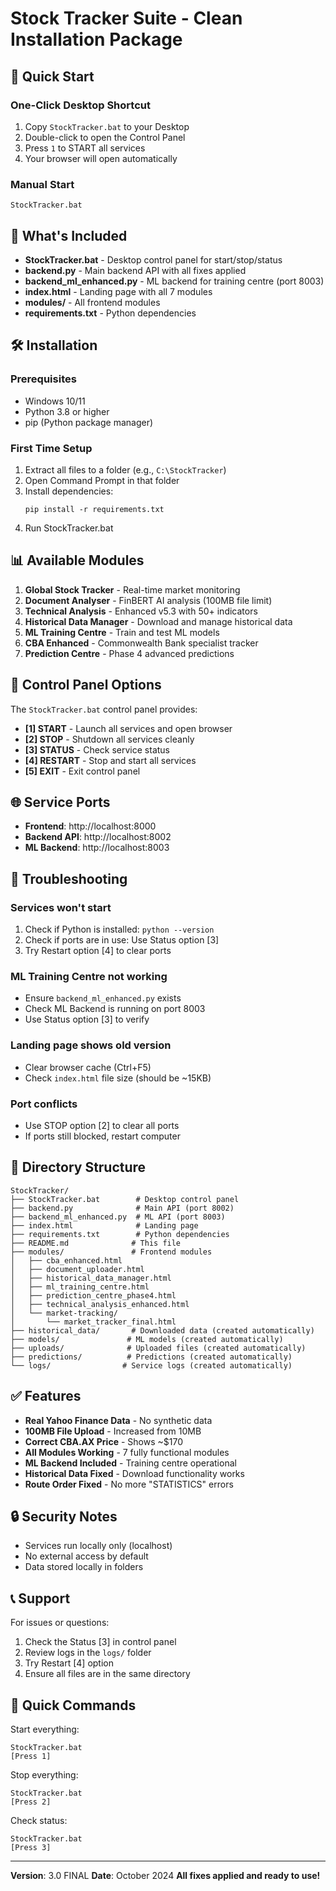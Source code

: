 # Stock Tracker Suite - Clean Installation Package

## 🚀 Quick Start

### One-Click Desktop Shortcut
1. Copy `StockTracker.bat` to your Desktop
2. Double-click to open the Control Panel
3. Press `1` to START all services
4. Your browser will open automatically

### Manual Start
```batch
StockTracker.bat
```

## 📁 What's Included

- **StockTracker.bat** - Desktop control panel for start/stop/status
- **backend.py** - Main backend API with all fixes applied
- **backend_ml_enhanced.py** - ML backend for training centre (port 8003)
- **index.html** - Landing page with all 7 modules
- **modules/** - All frontend modules
- **requirements.txt** - Python dependencies

## 🛠️ Installation

### Prerequisites
- Windows 10/11
- Python 3.8 or higher
- pip (Python package manager)

### First Time Setup
1. Extract all files to a folder (e.g., `C:\StockTracker`)
2. Open Command Prompt in that folder
3. Install dependencies:
   ```batch
   pip install -r requirements.txt
   ```
4. Run StockTracker.bat

## 📊 Available Modules

1. **Global Stock Tracker** - Real-time market monitoring
2. **Document Analyser** - FinBERT AI analysis (100MB file limit)
3. **Technical Analysis** - Enhanced v5.3 with 50+ indicators
4. **Historical Data Manager** - Download and manage historical data
5. **ML Training Centre** - Train and test ML models
6. **CBA Enhanced** - Commonwealth Bank specialist tracker
7. **Prediction Centre** - Phase 4 advanced predictions

## 🔧 Control Panel Options

The `StockTracker.bat` control panel provides:

- **[1] START** - Launch all services and open browser
- **[2] STOP** - Shutdown all services cleanly
- **[3] STATUS** - Check service status
- **[4] RESTART** - Stop and start all services
- **[5] EXIT** - Exit control panel

## 🌐 Service Ports

- **Frontend**: http://localhost:8000
- **Backend API**: http://localhost:8002
- **ML Backend**: http://localhost:8003

## 📝 Troubleshooting

### Services won't start
1. Check if Python is installed: `python --version`
2. Check if ports are in use: Use Status option [3]
3. Try Restart option [4] to clear ports

### ML Training Centre not working
- Ensure `backend_ml_enhanced.py` exists
- Check ML Backend is running on port 8003
- Use Status option [3] to verify

### Landing page shows old version
- Clear browser cache (Ctrl+F5)
- Check `index.html` file size (should be ~15KB)

### Port conflicts
- Use STOP option [2] to clear all ports
- If ports still blocked, restart computer

## 📁 Directory Structure

```
StockTracker/
├── StockTracker.bat        # Desktop control panel
├── backend.py              # Main API (port 8002)
├── backend_ml_enhanced.py  # ML API (port 8003)
├── index.html              # Landing page
├── requirements.txt        # Python dependencies
├── README.md              # This file
├── modules/               # Frontend modules
│   ├── cba_enhanced.html
│   ├── document_uploader.html
│   ├── historical_data_manager.html
│   ├── ml_training_centre.html
│   ├── prediction_centre_phase4.html
│   ├── technical_analysis_enhanced.html
│   └── market-tracking/
│       └── market_tracker_final.html
├── historical_data/       # Downloaded data (created automatically)
├── models/               # ML models (created automatically)
├── uploads/              # Uploaded files (created automatically)
├── predictions/          # Predictions (created automatically)
└── logs/                # Service logs (created automatically)
```

## ✅ Features

- **Real Yahoo Finance Data** - No synthetic data
- **100MB File Upload** - Increased from 10MB
- **Correct CBA.AX Price** - Shows ~$170
- **All Modules Working** - 7 fully functional modules
- **ML Backend Included** - Training centre operational
- **Historical Data Fixed** - Download functionality works
- **Route Order Fixed** - No more "STATISTICS" errors

## 🔒 Security Notes

- Services run locally only (localhost)
- No external access by default
- Data stored locally in folders

## 📞 Support

For issues or questions:
1. Check the Status [3] in control panel
2. Review logs in the `logs/` folder
3. Try Restart [4] option
4. Ensure all files are in the same directory

## 🎯 Quick Commands

Start everything:
```batch
StockTracker.bat
[Press 1]
```

Stop everything:
```batch
StockTracker.bat
[Press 2]
```

Check status:
```batch
StockTracker.bat
[Press 3]
```

---

**Version**: 3.0 FINAL
**Date**: October 2024
**All fixes applied and ready to use!**